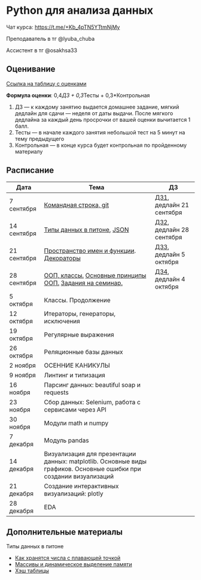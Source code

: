 # Python для анализа данных

Чат курса: https://t.me/+Kb_4pTN5YTtmNjMy

Преподаватель в тг @lyuba_chuba

Ассистент в тг @osakhsa33

## Оценивание
[Ссылка на таблицу с оценками]()

**Формула оценки**: 0,4*ДЗ + 0,3*Тесты + 0,3*Контрольная

1. ДЗ — к каждому занятию выдается домашнее задание, мягкий дедлайн для сдачи — неделя от даты выдачи. После мягкого дедлайна за каждый день просрочки от вашей оценки вычитается 1 балл.
2. Тесты — в начале каждого занятия небольшой тест на 5 минут на тему предыдущего
3. Контрольная — в конце курса будет контрольная по пройденному материалу

## Расписание

| Дата       | Тема                                                                                                                                                                                           | ДЗ           |
|------------|------------------------------------------------------------------------------------------------------------------------------------------------------------------------------------------------|--------------|
| 7 сентября  | [Командная строка, git](cmd_git/cmd_and_git_cheetsheet.ipynb) | [ДЗ1](cmd_git/homework1.ipynb), дедлайн 21 сентября |                                                                                                           
| 14 сентября  | [Типы данных в питоне](basic_data_structures/basic_ds.ipynb), [JSON](basic_data_structures/intro_json_2024.ipynb) | [ДЗ2](basic_data_structures/homework2.ipynb), дедлайн 28 сентября |
| 21 сентября | [Пространство имен и функции](functions/01_1.ipynb). [Декораторы](functions/01_2.ipynb)  | [ДЗ3](functions/homework3.ipynb), дедлайн 5 октября |
| 28 сентября | [ООП, классы.](classes/01.ipynb) [Основные принципы ООП.](classes/02.ipynb) [Задания на семинар.](classes/tasks.ipynb) | [ДЗ4](classes/hw4.ipynb), дедлайн 4 октября|
| 5 октября | Классы. Продолжение | |
| 12 октября | Итераторы, генераторы, исключения| |
| 19 октября | Регулярные выражения | |
| 26 октября | Реляционные базы данных | |
| 2 ноября | ОСЕННИЕ КАНИКУЛЫ | |                                                                                                                                  
| 9 ноября  | Линтинг и типизация | |                                                                                                           
| 16 ноября | Парсинг данных: beautiful soap и requests | |
| 23 ноября | Сбор данных: Selenium, работа с сервисами через API |  |
| 30 ноября | Модули math и numpy | |
| 7 декабря | Модуль pandas | |
| 14 декабря | Визуализация для презентации данных: matplotlib. Основные виды графиков. Основные ошибки при создании визуализаций | |
| 21 декабря | Создание интерактивных визуализаций: plotly | |
| 28 декабря | EDA | |

## Дополнительные материалы

Типы данных в питоне
- [Как хранятся числа с плавающей точкой](https://habr.com/ru/articles/745640/)
- [Массивы и динамическое выделение памяти](https://antonz.ru/list-internals/)
- [Хэш таблицы](https://habr.com/ru/articles/509220/)




